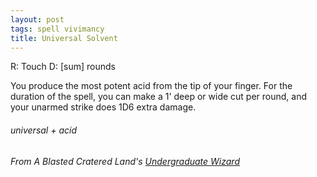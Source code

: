 ```yaml
---
layout: post
tags: spell vivimancy
title: Universal Solvent
---
```

R: Touch  D: [sum] rounds

You produce the most potent acid from the tip of your finger. For the duration of the spell, you can make a 1' deep or wide cut per round, and your unarmed strike does 1D6 extra damage.

###### universal + acid
###### From A Blasted Cratered Land's [Undergraduate Wizard](https://crateredland.blogspot.com/2021/06/wizard-colleges-imply-wizard.html)
